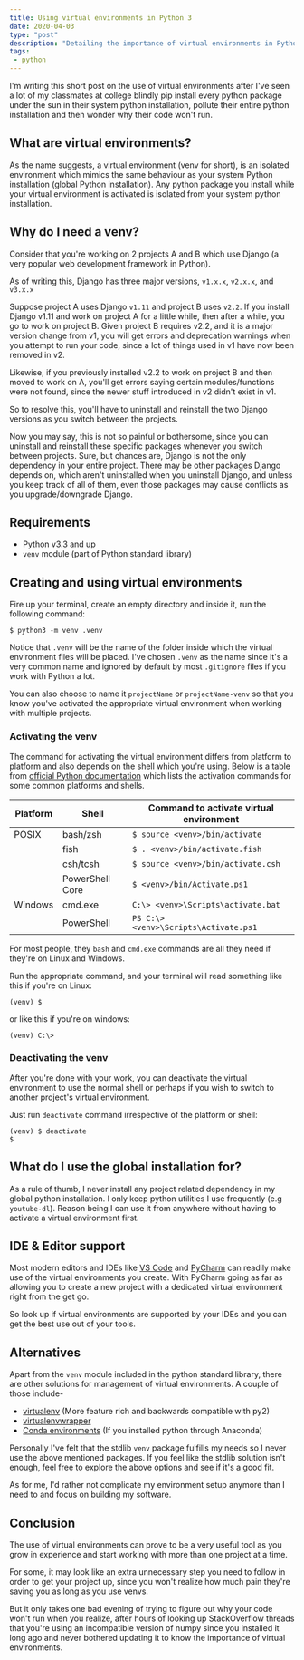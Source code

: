 ```yaml
---
title: Using virtual environments in Python 3
date: 2020-04-03
type: "post"
description: "Detailing the importance of virtual environments in Python, yet again."
tags:
 - python
---
```


I'm writing this short post on the use of virtual environments after I've seen a lot of my classmates at college blindly pip install every python package under the sun in their system python installation, pollute their entire python installation and then wonder why their code won't run.


## What are virtual environments?
As the name suggests, a virtual environment (venv for short), is an isolated environment which mimics the same behaviour as your system Python installation (global Python installation). Any python package you install while your virtual environment is activated is isolated from your system python installation.


## Why do I need a venv?
Consider that you're working on 2 projects A and B which use Django (a very popular web development framework in Python).

As of writing this, Django has three major versions, `v1.x.x`, `v2.x.x`, and `v3.x.x`

Suppose project A uses Django `v1.11` and project B uses `v2.2`. If you install Django v1.11 and work on project A for a little while, then  after a while, you go to work on project B. Given project B requires v2.2, and it is a major version change from v1, you will get errors and deprecation warnings when you attempt to run your code, since a lot of things used in v1 have now been removed in v2.

Likewise, if you previously installed v2.2 to work on project B and then moved to work on A, you'll get errors saying certain modules/functions were not found, since the newer stuff introduced in v2 didn't exist in v1.

So to resolve this, you'll have to uninstall and reinstall the two Django versions as you switch between the projects.

Now you may say, this is not so painful or bothersome, since you can uninstall and reinstall these specific packages whenever you switch between projects. Sure, but chances are, Django is not the only dependency in your entire project. There may be other packages Django depends on, which aren't uninstalled when you uninstall Django, and unless you keep track of all of them, even those packages may cause conflicts as you upgrade/downgrade Django.


## Requirements
 - Python v3.3 and up
 - `venv` module (part of Python standard library)


## Creating and using virtual environments
Fire up your terminal, create an empty directory and inside it, run the following command:

```
$ python3 -m venv .venv
```

Notice that `.venv` will be the name of the folder inside which the virtual environment files will be placed. I've chosen `.venv` as the name since it's a very common name and ignored by default by most `.gitignore` files if you work with Python a lot.

You can also choose to name it `projectName` or `projectName-venv` so that you know you've activated the appropriate virtual environment when working with multiple projects.

### Activating the venv
The command for activating the virtual environment differs from platform to platform and also depends on the shell which you're using. Below is a table from [official Python documentation](https://docs.python.org/3/library/venv.html) which lists the activation commands for some common platforms and shells.

 Platform | Shell | Command to activate virtual environment 
 ------------- |-------------| -----
POSIX|bash/zsh|`$ source <venv>/bin/activate`
||fish|`$ . <venv>/bin/activate.fish`
||csh/tcsh|`$ source <venv>/bin/activate.csh`
||PowerShell Core|`$ <venv>/bin/Activate.ps1`
Windows|cmd.exe|`C:\> <venv>\Scripts\activate.bat`
||PowerShell|`PS C:\> <venv>\Scripts\Activate.ps1`

For most people, they `bash` and `cmd.exe` commands are all they need if they're on Linux and Windows. 

Run the appropriate command, and your terminal will read something like this if you're on Linux:
```
(venv) $
```

or like this if you're on windows:
```
(venv) C:\>
```

### Deactivating the venv
After you're done with your work, you can deactivate the virtual environment to use the normal shell or perhaps if you wish to switch to another project's virtual environment.

Just run `deactivate` command irrespective of the platform or shell:
```
(venv) $ deactivate
$
```


## What do I use the global installation for?
As a rule of thumb, I never install any project related dependency in my global python installation. I only keep python utilities I use frequently (e.g `youtube-dl`). Reason being I can use it from anywhere without having to activate a virtual environment first.


## IDE & Editor support
Most modern editors and IDEs like [VS Code](https://code.visualstudio.com/) and [PyCharm](https://www.jetbrains.com/pycharm/) can readily make use of the virtual environments you create. With PyCharm going as far as allowing you to create a new project with a dedicated virtual environment right from the get go.

So look up if virtual environments are supported by your IDEs and you can get the best use out of your tools.


## Alternatives
Apart from the `venv` module included in the python standard library, there are other solutions for management of virtual environments. A couple of those include-

- [virtualenv](https://virtualenv.pypa.io/en/latest/) (More feature rich and backwards compatible with py2)
- [virtualenvwrapper](https://virtualenvwrapper.readthedocs.io/en/latest/)
- [Conda environments](https://docs.conda.io/projects/conda/en/latest/user-guide/tasks/manage-environments.html) (If you installed python through Anaconda)

Personally I've felt that the stdlib `venv` package fulfills my needs so I never use the above mentioned packages. If you feel like the stdlib solution isn't enough, feel free to explore the above options and see if it's a good fit. 

As for me, I'd rather not complicate my environment setup anymore than I need to and focus on building my software.


## Conclusion
The use of virtual environments can prove to be a very useful tool as you grow in experience and start working with more than one project at a time.

For some, it may look like an extra unnecessary step you need to follow in order to get your project up, since you won't realize how much pain they're saving you as long as you use venvs. 

But it only takes one bad evening of trying to figure out why your code won't run when you realize, after hours of looking up StackOverflow threads that you're using an incompatible version of numpy since you installed it long ago and never bothered updating it to know the importance of virtual environments.
